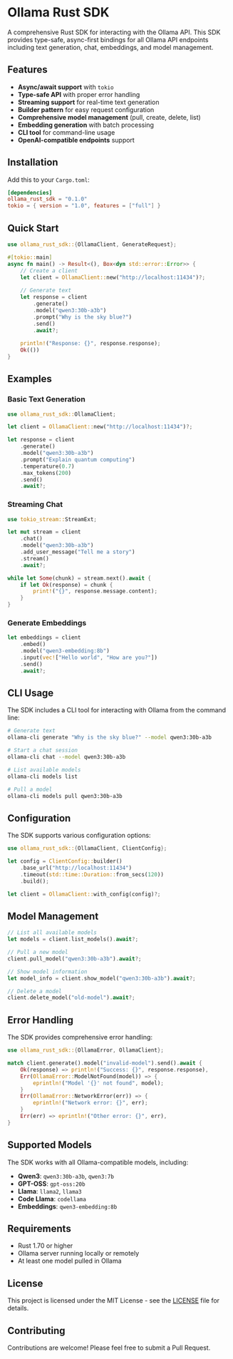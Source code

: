 # Ollama Rust SDK

A comprehensive Rust SDK for interacting with the Ollama API. This SDK provides type-safe, async-first bindings for all Ollama API endpoints including text generation, chat, embeddings, and model management.

## Features

- **Async/await support** with `tokio`
- **Type-safe API** with proper error handling
- **Streaming support** for real-time text generation
- **Builder pattern** for easy request configuration
- **Comprehensive model management** (pull, create, delete, list)
- **Embedding generation** with batch processing
- **CLI tool** for command-line usage
- **OpenAI-compatible endpoints** support

## Installation

Add this to your `Cargo.toml`:

```toml
[dependencies]
ollama_rust_sdk = "0.1.0"
tokio = { version = "1.0", features = ["full"] }
```

## Quick Start

```rust
use ollama_rust_sdk::{OllamaClient, GenerateRequest};

#[tokio::main]
async fn main() -> Result<(), Box<dyn std::error::Error>> {
    // Create a client
    let client = OllamaClient::new("http://localhost:11434")?;
    
    // Generate text
    let response = client
        .generate()
        .model("qwen3:30b-a3b")
        .prompt("Why is the sky blue?")
        .send()
        .await?;
    
    println!("Response: {}", response.response);
    Ok(())
}
```

## Examples

### Basic Text Generation

```rust
use ollama_rust_sdk::OllamaClient;

let client = OllamaClient::new("http://localhost:11434")?;

let response = client
    .generate()
    .model("qwen3:30b-a3b")
    .prompt("Explain quantum computing")
    .temperature(0.7)
    .max_tokens(200)
    .send()
    .await?;
```

### Streaming Chat

```rust
use tokio_stream::StreamExt;

let mut stream = client
    .chat()
    .model("qwen3:30b-a3b")
    .add_user_message("Tell me a story")
    .stream()
    .await?;

while let Some(chunk) = stream.next().await {
    if let Ok(response) = chunk {
        print!("{}", response.message.content);
    }
}
```

### Generate Embeddings

```rust
let embeddings = client
    .embed()
    .model("qwen3-embedding:8b")
    .input(vec!["Hello world", "How are you?"])
    .send()
    .await?;
```

## CLI Usage

The SDK includes a CLI tool for interacting with Ollama from the command line:

```bash
# Generate text
ollama-cli generate "Why is the sky blue?" --model qwen3:30b-a3b

# Start a chat session
ollama-cli chat --model qwen3:30b-a3b

# List available models
ollama-cli models list

# Pull a model
ollama-cli models pull qwen3:30b-a3b
```

## Configuration

The SDK supports various configuration options:

```rust
use ollama_rust_sdk::{OllamaClient, ClientConfig};

let config = ClientConfig::builder()
    .base_url("http://localhost:11434")
    .timeout(std::time::Duration::from_secs(120))
    .build();

let client = OllamaClient::with_config(config)?;
```

## Model Management

```rust
// List all available models
let models = client.list_models().await?;

// Pull a new model
client.pull_model("qwen3:30b-a3b").await?;

// Show model information
let model_info = client.show_model("qwen3:30b-a3b").await?;

// Delete a model
client.delete_model("old-model").await?;
```

## Error Handling

The SDK provides comprehensive error handling:

```rust
use ollama_rust_sdk::{OllamaError, OllamaClient};

match client.generate().model("invalid-model").send().await {
    Ok(response) => println!("Success: {}", response.response),
    Err(OllamaError::ModelNotFound(model)) => {
        eprintln!("Model '{}' not found", model);
    }
    Err(OllamaError::NetworkError(err)) => {
        eprintln!("Network error: {}", err);
    }
    Err(err) => eprintln!("Other error: {}", err),
}
```

## Supported Models

The SDK works with all Ollama-compatible models, including:

- **Qwen3**: `qwen3:30b-a3b`, `qwen3:7b`
- **GPT-OSS**: `gpt-oss:20b`
- **Llama**: `llama2`, `llama3`
- **Code Llama**: `codellama`
- **Embeddings**: `qwen3-embedding:8b`

## Requirements

- Rust 1.70 or higher
- Ollama server running locally or remotely
- At least one model pulled in Ollama

## License

This project is licensed under the MIT License - see the [LICENSE](LICENSE) file for details.

## Contributing

Contributions are welcome! Please feel free to submit a Pull Request.